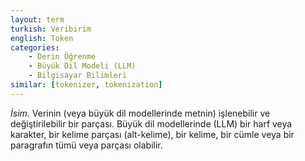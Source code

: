 ```yaml
---
layout: term
turkish: Veribirim
english: Token
categories:
    - Derin Öğrenme
    - Büyük Dil Modeli (LLM)
    - Bilgisayar Bilimleri
similar: [tokenizer, tokenization]
---
```


_İsim._ Verinin (veya büyük dil modellerinde metnin) işlenebilir ve değiştirilebilir bir parçası. Büyük dil modellerinde (LLM) bir harf veya karakter, bir kelime parçası (alt-kelime), bir kelime, bir cümle veya bir paragrafın tümü veya parçası olabilir.